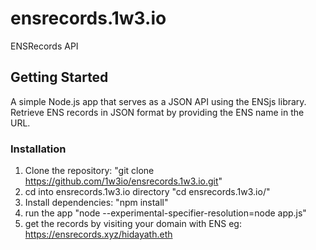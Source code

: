# ensrecords.1w3.io
ENSRecords API

## Getting Started

A simple Node.js app that serves as a JSON API using the ENSjs library. Retrieve ENS records in JSON format by providing the ENS name in the URL.

### Installation

1. Clone the repository: "git clone https://github.com/1w3io/ensrecords.1w3.io.git"
2. cd into ensrecords.1w3.io directory "cd ensrecords.1w3.io/"
2. Install dependencies: "npm install"
3. run the app "node --experimental-specifier-resolution=node app.js"
4. get the records by visiting your domain with ENS eg: https://ensrecords.xyz/hidayath.eth

